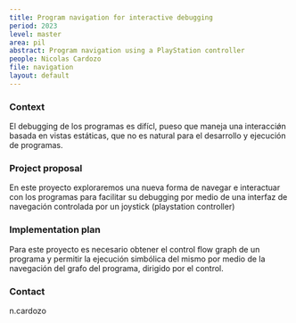```yaml
---
title: Program navigation for interactive debugging
period: 2023
level: master
area: pil
abstract: Program navigation using a PlayStation controller
people: Nicolas Cardozo
file: navigation
layout: default
---
```


### Context

El debugging de los programas es difícl, pueso que maneja una interacciǿn basada en vistas estáticas, que no es natural para el desarrollo y ejecución de programas.

### Project proposal

En este proyecto exploraremos una nueva forma de navegar e interactuar con los programas para facilitar su debugging por medio de una interfaz de navegación controlada por un joystick (playstation controller)

### Implementation plan

Para este proyecto es necesario obtener el control flow graph de un programa
y permitir la ejecución simbólica del mismo por medio de la navegación del grafo del programa, dirigido por el control.

### Contact

n.cardozo
